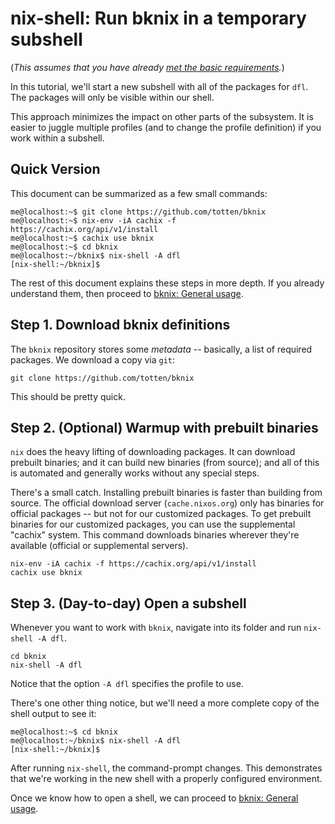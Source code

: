 # nix-shell: Run bknix in a temporary subshell

(*This assumes that you have already [met the basic requirements](requirements.md).*)

In this tutorial, we'll start a new subshell with all of the packages for `dfl`.  The packages will only be visible within our
shell.

This approach minimizes the impact on other parts of the subsystem.  It is easier to juggle multiple profiles (and to
change the profile definition) if you work within a subshell.

## Quick Version

This document can be summarized as a few small commands:

```
me@localhost:~$ git clone https://github.com/totten/bknix
me@localhost:~$ nix-env -iA cachix -f https://cachix.org/api/v1/install
me@localhost:~$ cachix use bknix
me@localhost:~$ cd bknix
me@localhost:~/bknix$ nix-shell -A dfl
[nix-shell:~/bknix]$
```

The rest of this document explains these steps in more depth. If you already
understand them, then proceed to [bknix: General usage](usage.md).

## Step 1. Download bknix definitions

The `bknix` repository stores some *metadata* -- basically, a list of required packages.  We download a copy via `git`:

```
git clone https://github.com/totten/bknix
```

This should be pretty quick.

## Step 2. (Optional) Warmup with prebuilt binaries

`nix` does the heavy lifting of downloading packages. It can download prebuilt binaries; and it can build new binaries
(from source); and all of this is automated and generally works without any special steps.

There's a small catch.  Installing prebuilt binaries is faster than building from source.  The official download server
(`cache.nixos.org`) only has binaries for official packages -- but not for our customized packages.  To get prebuilt
binaries for our customized packages, you can use the supplemental "cachix" system.  This command downloads binaries
wherever they're available (official or supplemental servers).

```
nix-env -iA cachix -f https://cachix.org/api/v1/install
cachix use bknix
```

## Step 3. (Day-to-day) Open a subshell

Whenever you want to work with `bknix`, navigate into its folder and run `nix-shell -A dfl`.

```
cd bknix
nix-shell -A dfl
```

Notice that the option `-A dfl` specifies the profile to use.

There's one other thing notice, but we'll need a more complete copy of the shell output to see it:

```
me@localhost:~$ cd bknix
me@localhost:~/bknix$ nix-shell -A dfl
[nix-shell:~/bknix]$
```

After running `nix-shell`, the command-prompt changes. This demonstrates that we're working in the new shell with a properly configured environment.

Once we know how to open a shell, we can proceed to [bknix: General usage](usage.md).
